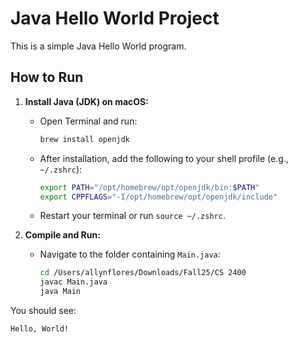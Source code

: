 # Java Hello World Project

This is a simple Java Hello World program.

## How to Run

1. **Install Java (JDK) on macOS:**
   - Open Terminal and run:
     ```sh
     brew install openjdk
     ```
   - After installation, add the following to your shell profile (e.g., `~/.zshrc`):
     ```sh
     export PATH="/opt/homebrew/opt/openjdk/bin:$PATH"
     export CPPFLAGS="-I/opt/homebrew/opt/openjdk/include"
     ```
   - Restart your terminal or run `source ~/.zshrc`.

2. **Compile and Run:**
   - Navigate to the folder containing `Main.java`:
     ```sh
     cd /Users/allynflores/Downloads/Fall25/CS 2400
     javac Main.java
     java Main
     ```

You should see:
```
Hello, World!
```
